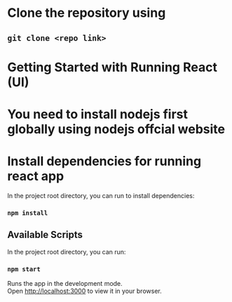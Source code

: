 # Clone the repository using

## `git clone <repo link>`

# Getting Started with Running React (UI)

# You need to install nodejs first globally using nodejs offcial website

# Install dependencies for running react app

In the project root directory, you can run to install dependencies:

### `npm install`

## Available Scripts

In the project root directory, you can run:

### `npm start`

Runs the app in the development mode.\
Open [http://localhost:3000](http://localhost:3000) to view it in your browser.




